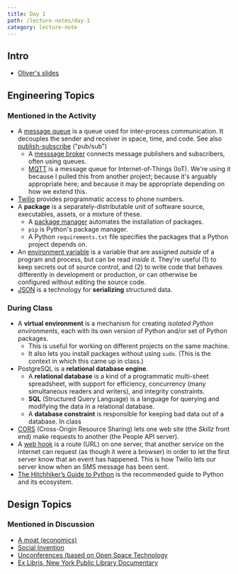 ```yaml
---
title: Day 1
path: /lecture-notes/day-1
category: lecture-note
---
```

## Intro

* [Oliver's slides](/files/lecture-notes/day-1-oliver.pdf)

## Engineering Topics

### Mentioned in the Activity

* A [message queue](https://en.wikipedia.org/wiki/Message_queue) is a queue used for inter-process communication. It decouples the sender and receiver in space, time, and code. See also [publish-subscribe](https://en.wikipedia.org/wiki/Publish–subscribe_pattern) ("pub/sub")
  * A [messsage broker](https://en.wikipedia.org/wiki/Message_broker) connects message publishers and subscribers, often using queues.
  * [MQTT](http://mqtt.org) is a message queue for Internet-of-Things (IoT). We're using it because I pulled this from another project; because it's arguably appropriate here; and because it may be appropriate depending on how we extend this.
* [Twilio](https://www.twilio.com) provides programmatic access to phone numbers.
* A **package** is a separately-distributable unit of software source, executables, assets, or a mixture of these.
  * A [package manager](https://en.wikipedia.org/wiki/Package_manager) automates the installation of packages.
  * `pip` is Python's package manager.
  * A Python `requirements.txt` file specifies the packages that a Python project
    depends on.
* An [environment variable](https://en.wikipedia.org/wiki/Environment_variable) is a variable that are assigned _outside_ of a program and process, but can be read _inside_ it. They're useful (1) to keep secrets out of source control, and (2) to write code that behaves differently in development or production, or can otherwise be configured without editing the source code.
* [JSON](https://www.json.org/) is a technology for **serializing** structured data.

### During Class

* A **virtual environment** is a mechanism for creating _isolated Python environments_, each with its own version of Python and/or set of Python packages.
  * This is useful for working on different projects on the same machine.
  * It also lets you install packages without using `sudo`. (This is the context in which this came up in class.)
* PostgreSQL is a **relational database engine**.
  * A **relational database** is a kind of a programmatic multi-sheet spreadsheet, with support for efficiency, concurrency (many simultaneous readers and writers), and integrity constraints.
  * **SQL** (Structured Query Language) is a language for querying and modifying the data in a relational database.
  * A **database constraint** is responsible for keeping bad data out of a database. In class
* [CORS](https://developer.mozilla.org/en-US/docs/Web/HTTP/CORS) (Cross-Origin Resource Sharing) lets one web site (the _Skillz_ front end) make requests to another (the People API server).
* A [web hook](https://en.wikipedia.org/wiki/Webhook) is a route (URL) on one server, that another service on the internet can request (as though it were a browser) in order to let the first server know that an event has happened. This is how Twilio lets our server know when an SMS message has been sent.
* [The Hitchhiker’s Guide to Python](http://docs.python-guide.org/en/latest/#the-hitchhiker-s-guide-to-python) is the recommended guide to Python and its ecosystem.

## Design Topics

### Mentioned in Discussion

* [A moat (economics)](https://www.investopedia.com/terms/e/economicmoat.asp)
* [Social Invention](https://www.innovation.cc/books/7_1_1+8_2_7social-inventions-isbn.pdf)
* [Unconferences (based on Open Space Technology](https://en.wikipedia.org/wiki/Open_Space_Technology)
* [Ex Libris, New York Public Library Documentary](http://www.zipporah.com/films/46)


